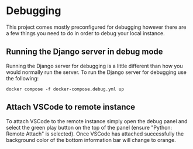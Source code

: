 # Debugging

This project comes mostly preconfigured for debugging however there are a few things you need to do in order to debug your local instance.

## Running the Django server in debug mode
Running the Django server for debugging is a little different than how you would normally run the server. To run the Django server for debugging use the following:
```
docker compose -f docker-compose.debug.yml up
```

## Attach VSCode to remote instance
To attach VSCode to the remote instance simply open the debug panel and select the green play button on the top of the panel (ensure "Python: Remote Attach" is selected). Once VSCode has attached successfully the background color of the bottom information bar will change to orange.


